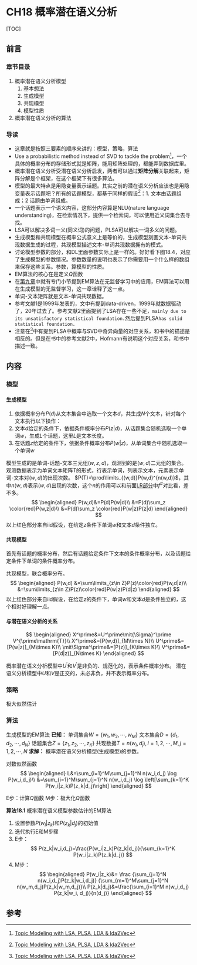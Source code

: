 # CH18 概率潜在语义分析

[TOC]

## 前言

### 章节目录

1. 概率潜在语义分析模型
   1. 基本想法
   1. 生成模型
   1. 共现模型
   1. 模型性质
1. 概率潜在语义分析的算法

### 导读

- 这章就是按照三要素的顺序来讲的：模型，策略，算法
- Use a probabilistic method instead of SVD to tackle the problem[^1]，一个具体的概率分布的存储形式就是矩阵，能用矩阵处理的，都能弄到数据库里。
- 概率潜在语义分析受潜在语义分析启发，两者可以通过**矩阵分解**关联起来，矩阵分解是个框架，在这个框架下有很多算法。
- 模型的最大特点是用隐变量表示话题。其实之前的潜在语义分析应该也是用隐变量表示话题吧？所有的话题模型，都基于同样的假设[^1]：1. 文本由话题组成；2 话题由单词组成。
- 一个话题表示一个语义内容，这部分内容算是NLU(nature language understanding)，在检索情况下，提供一个检索词，可以使用近义词集合去寻找。
- LSA可以解决多词一义(同义词)的问题，PLSA可以解决一词多义的问题。
- 生成模型和共现模型在概率公式意义上是等价的，生成模型刻画文本-单词共现数据生成的过程，共现模型描述文本-单词共现数据拥有的模式。
- 讨论模型参数的部分，和DL里面参数实际上是一样的。好好看下图18.4，对应了生成模型的参数情况。参数数量的说明也表示了你需要用一个什么样的数组来保存这些关系。参数，算模型的性质。
- EM算法的核心在是定义$Q$函数
- 在[第九章](../CH09/README.md)中就有专门小节提到EM算法在无监督学习中的应用，EM算法可以用在生成模型的无监督学习，这一章诠释了这一点。
- 单词-文本矩阵就是文本-单词共现数据。
- 参考文献1是1999年发表的，文中有提到data-driven，1999年就数据驱动了，20年过去了。参考文献2里面提到了LSA存在一些不足，`mainly due to its unsatisfactory statistical foundation.`然后提到PLSA`has solid statistical foundation.`
- 注意在[^1]中有提到PLSA中概率与SVD中奇异向量的对应关系，和书中的描述是相反的。但是在书中的参考文献2中，Hofmann有说明这个对应关系，和书中描述一致。

## 内容

### 模型
#### 生成模型
1. 依据概率分布$P(d)$从文本集合中选取一个文本$d$，共生成$N$个文本，针对每个文本执行以下操作：
1. 文本$d$给定的条件下，依据条件概率分布$P(z|d)$，从话题集合随机选取一个单词$w$，生成$L$个话题，这里$L$是文本长度。
1. 在话题$z$给定的条件下，依据条件概率分布$P(w|z)$，从单词集合中随机选取一个单词$w$

模型生成的是单词-话题-文本三元组$(w,z,d)$，观测到的是$(w,d)$二元组的集合。观测数据表示为单词文本矩阵$T$的形式，行表示单词，列表示文本，元素表示单词-文本对$(w,d)$的出现次数。
$P(T)=\prod\limits_{(w,d)}P(w,d)^{n(w,d)}$，其中$n(w,d)$表示$(w,d)$出现的次数，这个$n$的作用可以和前面[LR部分](../CH06/README.md)中$f^\#$对比看，差不多。
$$
\begin{aligned}
P(w,d)&=P(d)P(w|d)\\
&=P(d)\sum_z \color{red}P(w,z|d)\\
&=P(d)\sum_z \color{red}P(w|z)P(z|d)
\end{aligned}
$$
以上红色部分来自iid假设，在给定$z$条件下单词$w$和文本$d$条件独立。

#### 共现模型

首先有话题的概率分布，然后有话题给定条件下文本的条件概率分布，以及话题给定条件下单词的条件概率分布。

共现模型，联合概率分布。
$$
\begin{aligned}
P(w,d)
&=\sum\limits_{z\in Z}P(z)\color{red}P(w,d|z)\\
&=\sum\limits_{z\in Z}P(z)\color{red}P(w|z)P(d|z)
\end{aligned}
$$
以上红色部分来自iid假设，在给定$z$的条件下，单词$w$和文本$d$是条件独立的，这个相对好理解一点。
#### 与潜在语义分析的关系

$$
\begin{aligned}
X^\prime&=U^\prime\mit{\Sigma}^\prime V^{\prime\mathrm{T}}\\
X^\prime&=[P(w,d)]_{M\times N}\\
U^\prime&=[P(w|z)]_{M\times K}\\
\mit\Sigma^\prime&=[P(z)]_{K\times K}\\
V^\prime&=[P(d|z)]_{N\times K}
\end{aligned}
$$

概率潜在语义分析模型中$U^\prime$和$V^\prime$是非负的、规范化的，表示条件概率分布。
潜在语义分析模型中$U$和$V$是正交的，未必非负，并不表示概率分布。

### 策略
极大似然估计

### 算法

生成模型的EM算法
**已知：**
单词集合$W=\{w_1, w_2, \cdots, w_M\}$
文本集合$D=\{d_1, d_2, \cdots, d_N\}$
话题集合$Z=\{z_1, z_2, \cdots, z_K\}$
共现数据$T={n(w_i, d_j)}, i=1,2,\cdots, M, j=1,2,\cdots,N$
**求解：**
概率潜在语义分析模型(生成模型)的参数。

对数似然函数
$$
\begin{aligned}
L&=\sum_{i=1}^M\sum_{j=1}^N n(w_i,d_j) \log P(w_i,d_j)\\
&=\sum_{i=1}^M\sum_{j=1}^N  n(w_i,d_j) \log \left[\sum_{k=1}^K P(w_i|z_k)P(z_k|d_j)\right]
\end{aligned}
$$

E步：计算$Q$函数
M步：极大化$Q$函数

**算法18.1** 概率潜在语义模型参数估计的EM算法

1. 设置参数$P(w_i|z_k)$和$P(z_k|d_j)$的初始值
1. 迭代执行E和M步骤
1. E步：
$$
P(z_k|w_i,d_j)=\frac{P(w_i|z_k)P(z_k|d_j)}{\sum_{k=1}^K P(w_i|z_k)P(z_k|d_j)}
$$
4. M步：
$$
\begin{aligned}
P(w_i|z_k)&=
\frac
{\sum_{j=1}^N n(w_i,d_j)P(z_k|w_i,d_j)}
{\sum_{m=1}^M\sum_{j=1}^N n(w_m,d_j)P(z_k|w_m,d_j)}\\
P(z_k|d_j)&=\frac{\sum_{i=1}^M n(w_i,d_j) P(z_k|w_i, d_j)}{n(d_j)}
\end{aligned}
$$



## 参考

[^1]: [Topic Modeling with LSA, PLSA, LDA & lda2Vec](https://medium.com/nanonets/topic-modeling-with-lsa-psla-lda-and-lda2vec-555ff65b0b05)
